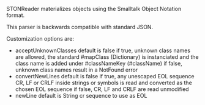 STONReader materializes objects using the Smalltalk Object Notation format.This parser is backwards compatible with standard JSON.Customization options are:- acceptUnknownClasses <Boolean> default is false	if true, unknown class names are allowed, the standard #mapClass (Dictionary) is instanciated and the class name is added under #classNameKey (#className)	if false, unknown class names result in a NotFound error- convertNewLines <Boolean> default is false	if true, any unescaped EOL sequence CR, LF or CRLF inside strings or symbols is read and converted as the chosen EOL sequence	if false, CR, LF and CRLF are read unmodified- newLine <String> default is String cr	sequence to use as EOL